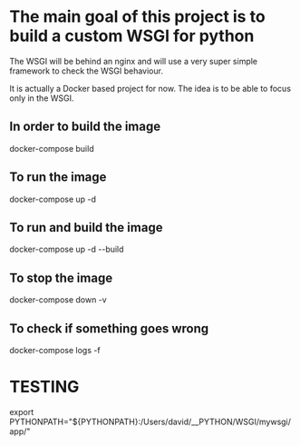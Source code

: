 # The main goal of this project is to build a custom WSGI for python
The WSGI will be behind an nginx and will use a very super simple framework to check the WSGI behaviour. 

It is actually a Docker based project for now. The idea is to be able to focus only in the WSGI.


## In order to build the image
docker-compose build

## To run the image
docker-compose up -d

## To run and build the image
docker-compose up -d --build

## To stop the image
docker-compose down -v

## To check if something goes wrong
docker-compose logs -f

# TESTING
export PYTHONPATH="${PYTHONPATH}:/Users/david/__PYTHON/WSGI/mywsgi/app/"
